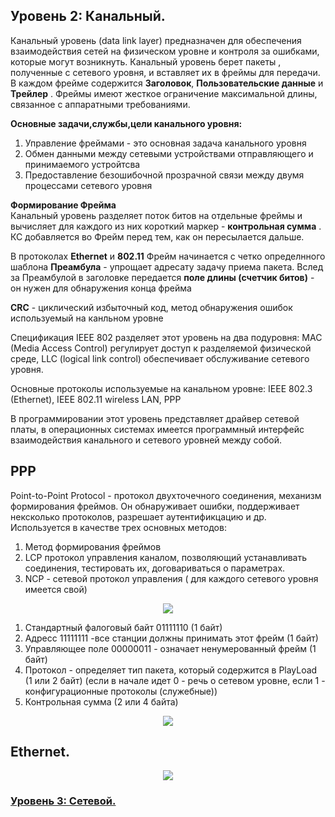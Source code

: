 ## Уровень 2: Канальный.

Канальный уровень (data link layer) предназначен для обеспечения взаимодействия сетей на физическом уровне и контроля за ошибками, которые могут возникнуть. Канальный уровень берет пакеты , полученные с сетевого уровня, и вставляет их в фреймы для передачи. В каждом фрейме содержится **Заголовок**, **Пользовательские данные** и **Трейлер** . Фреймы имеют жесткое ограничение максимальной длины, связанное с аппаратными требованиями.    

__Основные задачи,службы,цели канального уровня:__
1. Управление фреймами - это основная задача канального уровня
2. Обмен данными между сетевыми устройствами отправляющего и принимаемого устройтсва
3. Предоставление безошибочной прозрачной связи между двумя процессами сетевого уровня

__Формирование Фрейма__    
Канальный уровень разделяет поток битов на отдельные фреймы и вычисляет для каждого  из них короткий маркер - __контрольная сумма__ . КС добавляется во Фрейм перед тем, как он пересылается дальше.    

В протоколах **Ethernet** и **802.11** Фрейм  начинается с четко определнного шаблона **Преамбула** - упрощает адресату задачу приема пакета. Вслед за Преамбулой в заголовке передается  __поле длины (счетчик битов)__ - он нужен для обнаружения конца фрейма    

**CRC** - циклический избыточный код, метод обнаружения ошибок используемый на канльном уровне

Спецификация IEEE 802 разделяет этот уровень на два подуровня: MAC (Media Access Control) регулирует доступ к разделяемой физической среде, LLC (logical link control) обеспечивает обслуживание сетевого уровня.

Основные протоколы используемые на канальном уровне: IEEE 802.3 (Ethernet), IEEE 802.11 wireless LAN, PPP

В программировании этот уровень представляет драйвер сетевой платы, в операционных системах имеется программный интерфейс взаимодействия канального и сетевого уровней между собой.

## PPP
Point-to-Point Protocol - протокол двухточечного соединения, механизм формирования фреймов. Он обнаруживает ошибки, поддерживает нексколько протоколов, разрешает аутентификцацию и др. Используется в качестве трех основных методов:
1. Метод формирования фреймов
2. LCP протокол управления каналом, позволяющий устанавливать соединения, тестировать их, договариваться о параметрах.
3. NCP - сетевой протокол управления ( для каждого сетевого уровня имеется свой)

<p align="center">
<image src="https://github.com/LLlMEJIb87/OTUS-learning/blob/master/4.%20Data%20link.%20Ethernet/PPP.PNG">
</p>    

1. Cтандартный фалоговый байт 01111110 (1 байт)
2. Адресс 11111111 -все станции должны принимать этот фрейм (1 байт)
3. Управляющее поле 00000011 - означает ненумерованный фрейм (1 байт)
4. Протокол - определяет тип пакета, который содержится в PlayLoad (1 или 2 байт) (если в начале идет 0 - речь о сетевом уровне, если 1 - конфигурационные протоколы (служебные))
5. Контрольная сумма (2 или 4 байта)

<p align="center">
<image src="https://github.com/LLlMEJIb87/OTUS-learning/blob/master/4.%20Data%20link.%20Ethernet/PPP_connected.PNG">
</p>    

## Ethernet.
<p align="center">
<image src="https://github.com/LLlMEJIb87/OTUS-learning/blob/master/4.%20Data%20link.%20Ethernet/frame.PNG">
</p>


### [ Уровень 3: Сетевой.](https://github.com/LLlMEJIb87/OTUS-learning/tree/master/5.%20Network%20layer.%20IP)
